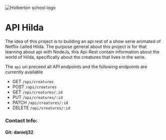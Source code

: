![Holberton school logo](https://i.pinimg.com/originals/d9/e8/88/d9e888587e4cd1de0f9f1bccc8785e95.jpg)
# API Hilda

The idea of this project is to building an api rest of a show serie animated of Netflix called Hilda. The purpose general about this project is for that learning about api with NodeJs, this Api-Rest contain information about the world of Hilda, specifically about the creatures that lives in the serie.

The `api` uri preceed all API endpoints and the following endpoints are currently available
* GET `/api/creatures`
* POST `/api/creatures`
* GET `/api/creatures/:id`
* PUT `/api/creatures/:id`
* PATCH `/api/creatures/:id`
* DELETE `/api/creatures/:id`


### Contact Info:
#### Git: danielj32

